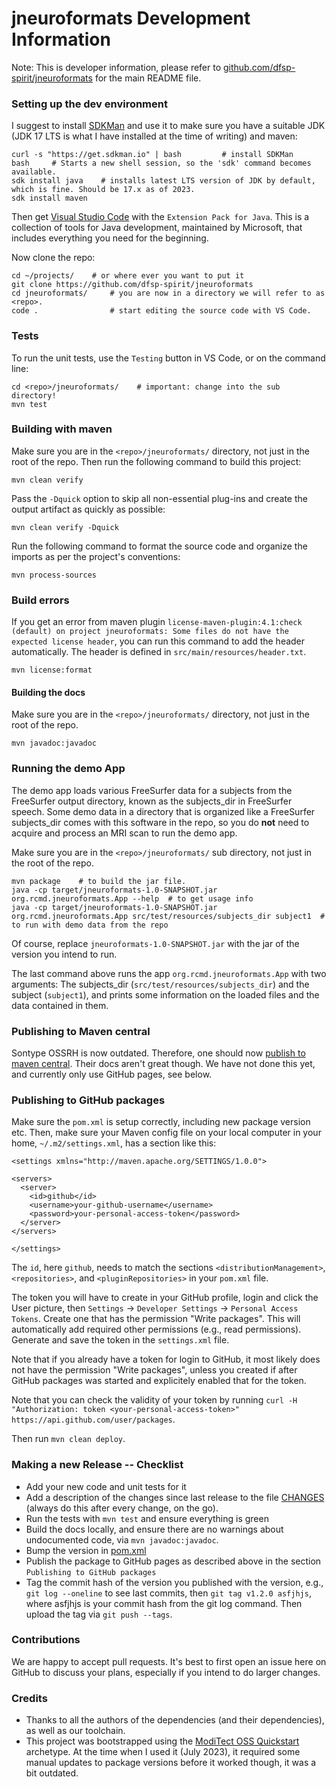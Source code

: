 # jneuroformats Development Information

Note: This is developer information, please refer to [github.com/dfsp-spirit/jneuroformats](https://github.com/dfsp-spirit/jneuroformats) for the main README file.


### Setting up the dev environment

I suggest to install [SDKMan](https://sdkman.io/) and use it to make sure you have a suitable JDK (JDK 17 LTS is what I have installed at the time of writing) and maven:

```shell
curl -s "https://get.sdkman.io" | bash         # install SDKMan
bash     # Starts a new shell session, so the 'sdk' command becomes available.
sdk install java    # installs latest LTS version of JDK by default, which is fine. Should be 17.x as of 2023.
sdk install maven
```

Then get [Visual Studio Code](https://code.visualstudio.com/) with the `Extension Pack for Java`. This is a collection of tools for Java development, maintained by Microsoft, that includes everything you need for the beginning.

Now clone the repo:

```shell
cd ~/projects/    # or where ever you want to put it
git clone https://github.com/dfsp-spirit/jneuroformats
cd jneuroformats/     # you are now in a directory we will refer to as <repo>.
code .                # start editing the source code with VS Code.
```


### Tests

To run the unit tests, use the `Testing` button in VS Code, or on the command line:

```shell
cd <repo>/jneuroformats/    # important: change into the sub directory!
mvn test
```



### Building with maven

Make sure you are in the `<repo>/jneuroformats/` directory, not just in the root of the repo. Then run the following command to build this project:

```shell
mvn clean verify
```

Pass the `-Dquick` option to skip all non-essential plug-ins and create the output artifact as quickly as possible:

```shell
mvn clean verify -Dquick
```

Run the following command to format the source code and organize the imports as per the project's conventions:

```shell
mvn process-sources
```


### Build errors

If you get an error from maven plugin `license-maven-plugin:4.1:check (default) on project jneuroformats: Some files do not have the expected license header`, you can run this command to add the header automatically. The header is defined in `src/main/resources/header.txt`.

```shell
mvn license:format
```

#### Building the docs

Make sure you are in the `<repo>/jneuroformats/` directory, not just in the root of the repo.

```shell
mvn javadoc:javadoc
```

### Running the demo App

The demo app loads various FreeSurfer data for a subjects from the FreeSurfer output directory, known as the subjects_dir in FreeSurfer speech. Some demo data in a directory that is organized like a FreeSurfer subjects_dir comes with this software in the repo, so you do **not** need to acquire and process an MRI scan to run the demo app.

Make sure you are in the `<repo>/jneuroformats/` sub directory, not just in the root of the repo.

```shell
mvn package    # to build the jar file.
java -cp target/jneuroformats-1.0-SNAPSHOT.jar org.rcmd.jneuroformats.App --help  # to get usage info
java -cp target/jneuroformats-1.0-SNAPSHOT.jar org.rcmd.jneuroformats.App src/test/resources/subjects_dir subject1  # to run with demo data from the repo
```

Of course, replace `jneuroformats-1.0-SNAPSHOT.jar` with the jar of the version you intend to run.

The last command above runs the app `org.rcmd.jneuroformats.App` with two arguments: The subjects_dir (`src/test/resources/subjects_dir`) and the subject (`subject1`), and prints some information on the loaded files and the data contained in them.

### Publishing to Maven central

Sontype OSSRH is now outdated. Therefore, one should now [publish to maven central](https://github.com/chhh/sonatype-ossrh-parent/blob/master/publishing-to-maven-central.md). Their docs aren't great though. We have not done this yet, and currently only use GitHub pages, see below.

### Publishing to GitHub packages

Make sure the `pom.xml` is setup correctly, including new package version etc. Then, make sure your Maven config file on your local computer in your home, `~/.m2/settings.xml`, has a section like this:

```
<settings xmlns="http://maven.apache.org/SETTINGS/1.0.0">

<servers>
  <server>
    <id>github</id>
    <username>your-github-username</username>
    <password>your-personal-access-token</password>
  </server>
</servers>

</settings>
```

The `id`, here `github`, needs to match the sections `<distributionManagement>`, `<repositories>`, and `<pluginRepositories>` in your `pom.xml` file.

The token you will have to create in your GitHub profile, login and click the User picture, then `Settings` -> `Developer Settings` -> `Personal Access Tokens`. Create one that has the permission "Write packages". This will automatically add required other permissions (e.g., read permissions). Generate and save the token in the `settings.xml` file.

Note that if you already have a token for login to GitHub, it most likely does not have the permission "Write packages", unless you created if after GitHub packages was started and explicitely enabled that for the token.

Note that you can check the validity of your token by running `curl -H "Authorization: token <your-personal-access-token>" https://api.github.com/user/packages`.

Then run `mvn clean deploy`.

### Making a new Release -- Checklist

* Add your new code and unit tests for it
* Add a description of the changes since last release to the file [CHANGES](./CHANGES) (always do this after every change, on the go).
* Run the tests with `mvn test` and ensure everything is green
* Build the docs locally, and ensure there are no warnings about undocumented code, via `mvn javadoc:javadoc`.
* Bump the version in [pom.xml](./pom.xml)
* Publish the package to GitHub pages as described above in the section `Publishing to GitHub packages`
* Tag the commit hash of the version you published with the version, e.g., `git log --oneline` to see last commits, then `git tag v1.2.0 asfjhjs`, where asfjhjs is your commit hash from the git log command. Then upload the tag via `git push --tags`.


### Contributions

We are happy to accept pull requests. It's best to first open an issue here on GitHub to discuss your plans, especially if you intend to do larger changes.


### Credits


* Thanks to all the authors of the dependencies (and their dependencies), as well as our toolchain.
* This project was bootstrapped using the [ModiTect OSS Quickstart](https://github.com/moditect/oss-quickstart) archetype. At the time when I used it (July 2023), it required some manual updates to package versions before it worked though, it was a bit outdated.

